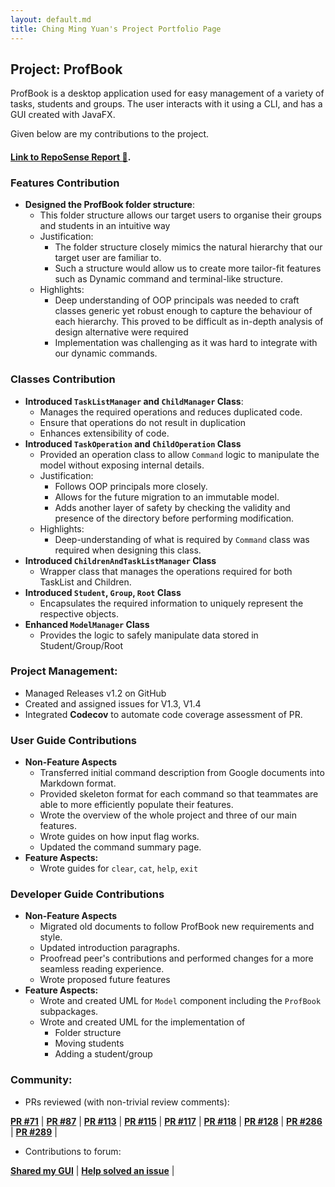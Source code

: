 ```yaml
---
layout: default.md
title: Ching Ming Yuan's Project Portfolio Page
---
```


## Project: ProfBook

ProfBook is a desktop application used for easy management of a variety of tasks, students and groups. 
The user interacts with it using a CLI, and has a GUI created with JavaFX.

Given below are my contributions to the project.

#### [Link to RepoSense Report :link:](https://nus-cs2103-ay2324s1.github.io/tp-dashboard/?search=mingyuanc&breakdown=false&sort=groupTitle%20dsc&sortWithin=title&since=2023-09-22&timeframe=commit&mergegroup=&groupSelect=groupByRepos).

### Features Contribution

* **Designed the ProfBook folder structure**:
  * This folder structure allows our target users to organise their groups and students in an intuitive way
  * Justification:
    * The folder structure closely mimics the natural hierarchy that our target user are familiar to.
    * Such a structure would allow us to create more tailor-fit features such as Dynamic command and terminal-like
      structure.
  * Highlights:
    * Deep understanding of OOP principals was needed to craft classes generic yet robust enough to capture the 
      behaviour of each hierarchy. This proved to be difficult as in-depth analysis of design alternative were required
    * Implementation was challenging as it was hard to integrate with our dynamic commands.

### Classes Contribution

* **Introduced `TaskListManager` and `ChildManager` Class**:
    * Manages the required operations and reduces duplicated code.
    * Ensure that operations do not result in duplication
    * Enhances extensibility of code.
* **Introduced `TaskOperation` and `ChildOperation`  Class**
    * Provided an operation class to allow `Command` logic to manipulate the model without exposing internal details.
    * Justification:
        * Follows OOP principals more closely.
        * Allows for the future migration to an immutable model.
        * Adds another layer of safety by checking the validity and presence of the directory before performing modification.
    * Highlights:
        * Deep-understanding of what is required by `Command` class was required when designing this class.
* **Introduced `ChildrenAndTaskListManager` Class**
  * Wrapper class that manages the operations required for both TaskList and Children.
* **Introduced `Student`, `Group`, `Root` Class**
  * Encapsulates the required information to uniquely represent the respective objects.
* **Enhanced `ModelManager` Class**
  * Provides the logic to safely manipulate data stored in Student/Group/Root

### Project Management:

* Managed Releases v1.2 on GitHub
* Created and assigned issues for V1.3, V1.4
* Integrated **Codecov** to automate code coverage assessment of PR.

### User Guide Contributions
* **Non-Feature Aspects**
  * Transferred initial command description from Google documents into Markdown format.
  * Provided skeleton format for each command so that teammates are able to more efficiently populate their features.
  * Wrote the overview of the whole project and three of our main features.
  * Wrote guides on how input flag works.
  * Updated the command summary page.
* **Feature Aspects:**
  * Wrote guides for `clear`, `cat`, `help`, `exit`

### Developer Guide Contributions
* **Non-Feature Aspects**
    * Migrated old documents to follow ProfBook new requirements and style.
    * Updated introduction paragraphs.
    * Proofread peer's contributions and performed changes for a more seamless reading experience.
    * Wrote proposed future features
* **Feature Aspects:**
    * Wrote and created UML for `Model` component including the `ProfBook` subpackages.
    * Wrote and created UML for the implementation of
      * Folder structure
      * Moving students
      * Adding a student/group

### Community:
* PRs reviewed (with non-trivial review comments):
<div class="pull-request-container">

**[PR #71](https://github.com/AY2324S1-CS2103T-W15-2/tp/pull/71)** |
**[PR #87](https://github.com/AY2324S1-CS2103T-W15-2/tp/pull/87)** |
**[PR #113](https://github.com/AY2324S1-CS2103T-W15-2/tp/pull/113)** |
**[PR #115](https://github.com/AY2324S1-CS2103T-W15-2/tp/pull/115)** |
**[PR #117](https://github.com/AY2324S1-CS2103T-W15-2/tp/pull/117)** |
**[PR #118](https://github.com/AY2324S1-CS2103T-W15-2/tp/pull/118)** |
**[PR #128](https://github.com/AY2324S1-CS2103T-W15-2/tp/pull/128)** |
**[PR #286](https://github.com/AY2324S1-CS2103T-W15-2/tp/pull/286)** |
**[PR #289](https://github.com/AY2324S1-CS2103T-W15-2/tp/pull/289)** |

</div>

* Contributions to forum:
<div class="pull-request-container">

**[Shared my GUI](https://github.com/nus-cs2103-AY2324S1/forum/issues/101#issuecomment-1706285315)** |
**[Help solved an issue](https://github.com/nus-cs2103-AY2324S1/forum/issues/110#issuecomment-1709913495)** |

</div>
